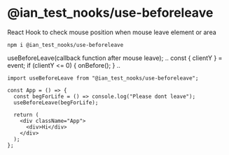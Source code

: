 # @ian_test_nooks/use-beforeleave

React Hook to check mouse position when mouse leave element or area

```
npm i @ian_test_nooks/use-beforeleave
```

useBeforeLeave(callback function after mouse leave);
..
const { clientY } = event;
    if (clientY <= 0) {
      onBefore();
    }
..
```
import useBeforeLeave from "@ian_test_nooks/use-beforeleave";

const App = () => {
  const begForLife = () => console.log("Please dont leave");
  useBeforeLeave(begForLife);

  return (
    <div className="App">
      <div>Hi</div>
    </div>
  );
};
```